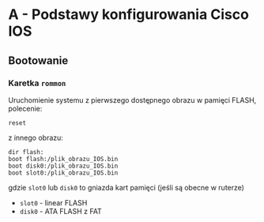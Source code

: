 # A - Podstawy konfigurowania Cisco IOS

## Bootowanie

### Karetka `rommon`

Uruchomienie systemu z pierwszego dostępnego obrazu w pamięci FLASH, polecenie:

```shell
reset
```

z innego obrazu:

```shell
dir flash:
boot flash:/plik_obrazu_IOS.bin
boot disk0:/plik_obrazu_IOS.bin
boot slot0:/plik_obrazu_IOS.bin
```

gdzie `slot0` lub `disk0` to gniazda kart pamięci (jeśli są obecne w ruterze)

- `slot0` - linear FLASH
- `disk0` - ATA FLASH z FAT
